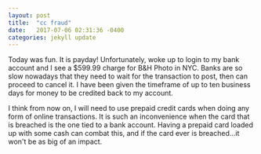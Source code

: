 ```yaml
---
layout: post
title:  "cc fraud"
date:   2017-07-06 02:31:36 -0400
categories: jekyll update
---
```

Today was fun. It is payday! Unfortunately, woke up to login to my bank account and I see a $599.99 charge for B&H Photo in NYC. Banks are so slow nowadays that they need to wait for the transaction to post, then can proceed to cancel it. I have been given the timeframe of up to ten business days for money to be credited back to my account.

I think from now on, I will need to use prepaid credit cards when doing any form of online transactions. It is such an inconvenience when the card that is breached is the one tied to a bank account. Having a prepaid card loaded up with some cash can combat this, and if the card ever is breached...it won't be as big of an impact. 

